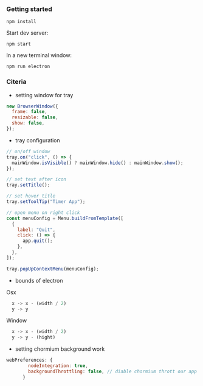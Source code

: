 ### Getting started

`npm install`

Start dev server:

`npm start`

In a new terminal window:

`npm run electron`

### Citeria

- setting window for tray

```js
new BrowserWindow({
  frame: false,
  resizable: false,
  show: false,
});
```

- tray configuration

```js
// on/off window
tray.on("click", () => {
  mainWindow.isVisible() ? mainWindow.hide() : mainWindow.show();
});

// set text after icon
tray.setTitle();

// set hover title
tray.setToolTip("Timer App");

// open menu on right click
const menuConfig = Menu.buildFromTemplate([
  {
    label: "Quit",
    click: () => {
      app.quit();
    },
  },
]);

tray.popUpContextMenu(menuConfig);
```

- bounds of electron

Osx

```js
  x -> x - (width / 2)
  y -> y
```

Window

```js
  x -> x - (width / 2)
  y -> y - (hight)
```

- setting chormium background work

```js
webPreferences: {
        nodeIntegration: true,
        backgroundThrottling: false, // diable chormium thrott our app to background when not focus
      }
```

